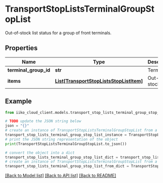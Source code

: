 # TransportStopListsTerminalGroupStopList

Out-of-stock list status for a group of front terminals.

## Properties

Name | Type | Description | Notes
------------ | ------------- | ------------- | -------------
**terminal_group_id** | **str** | Terminal ID. | [optional] 
**items** | [**List[TransportStopListsStopListItem]**](TransportStopListsStopListItem.md) | Out-of-stock list. | 

## Example

```python
from iiko_cloud_client.models.transport_stop_lists_terminal_group_stop_list import TransportStopListsTerminalGroupStopList

# TODO update the JSON string below
json = "{}"
# create an instance of TransportStopListsTerminalGroupStopList from a JSON string
transport_stop_lists_terminal_group_stop_list_instance = TransportStopListsTerminalGroupStopList.from_json(json)
# print the JSON string representation of the object
print(TransportStopListsTerminalGroupStopList.to_json())

# convert the object into a dict
transport_stop_lists_terminal_group_stop_list_dict = transport_stop_lists_terminal_group_stop_list_instance.to_dict()
# create an instance of TransportStopListsTerminalGroupStopList from a dict
transport_stop_lists_terminal_group_stop_list_from_dict = TransportStopListsTerminalGroupStopList.from_dict(transport_stop_lists_terminal_group_stop_list_dict)
```
[[Back to Model list]](../README.md#documentation-for-models) [[Back to API list]](../README.md#documentation-for-api-endpoints) [[Back to README]](../README.md)


